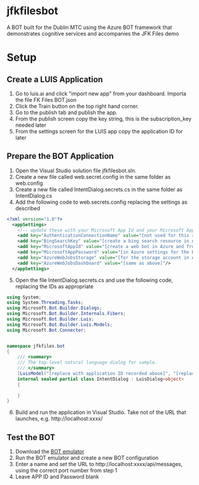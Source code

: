 ﻿# jfkfilesbot
A BOT built for the Dublin MTC using the Azure BOT framework that demonstrates cognitive services and accompanies the JFK Files demo

# Setup

## Create a LUIS Application

1. Go to luis.ai and click "import new app" from your dashboard. Importa the file FK Files BOT.json
2. Click the Train button on the top right hand corner.
3. Go to the publish tab and publish the app.
4. From the publish screen copy the key string, this is the subscription_key needed later
5. From the settings screen for the LUIS app copy the application ID for later

## Prepare the BOT Application

1. Open the Visual Studio solution file jfkfilesbot.sln.
2. Create a new file called web.secret.config in the same folder as web.config
3. Create a new file called IntentDialog.secrets.cs in the same folder as IntentDialog.cs
4. Add the following code to web.secrets.config replacing the settings as described
```xml
<?xml version="1.0"?>
  <appSettings>
    <!-- update these with your Microsoft App Id and your Microsoft App Password from Azure bot settings-->
    <add key="AuthenticationConnectionName" value="[not used for this release]"/>
    <add key="BingSearchKey" value="[create a bing search resource in Azure and get the key from the keys section, make sure the pricing tier include web search]"/>
    <add key="MicrosoftAppId" value="[create a web bot in Azure and from settings select the App ID]"/>
    <add key="MicrosoftAppPassword" value="[in Azure settings for the BOT resource beside the App ID, from last setting, click the manage link and generate a new password]"/>
    <add key="AzureWebJobsStorage" value="[for the storage account in Azure created with the BOT enter the connection string from the access keys section]"/>
    <add key="AzureWebJobsDashboard" value="[same as above]"/>
  </appSettings>
```
5. Open the file IntentDialog.secrets.cs and use the following code, replacing the IDs as appropriate
```c#
using System;
using System.Threading.Tasks;
using Microsoft.Bot.Builder.Dialogs;
using Microsoft.Bot.Builder.Internals.Fibers;
using Microsoft.Bot.Builder.Luis;
using Microsoft.Bot.Builder.Luis.Models;
using Microsoft.Bot.Connector;


namespace jfkfiles.bot
{
    /// <summary>
    /// The top-level natural language dialog for sample.
    /// </summary>
    [LuisModel("[replace with application ID recorded above]", "[replace with the subscription iID recorded above]")]
    internal sealed partial class IntentDialog : LuisDialog<object>
    {
      
    }
}
```
6. Build and run the application in Visual Studio. Take not of the URL that launches, e.g. http://localhost:xxxx/

## Test the BOT
1. Download the [BOT emulator](https://docs.microsoft.com/en-gb/azure/bot-service/bot-service-debug-emulator?view=azure-bot-service-3.0)
2. Run the BOT emulator and create a new BOT configuration
3. Enter a name and set the URL to http://localhost:xxxx/api/messages, using the correct port number from step 1
4. Leave APP ID and Password blank 
